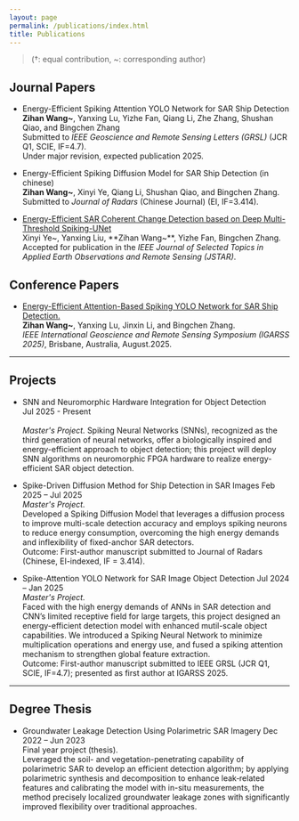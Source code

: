 ```yaml
---
layout: page
permalink: /publications/index.html
title: Publications
---
```


> (†: equal contribution, ~: corresponding author)

## Journal Papers

- Energy-Efficient Spiking Attention YOLO Network for SAR Ship Detection<br>**Zihan Wang~**, Yanxing Lu, Yizhe Fan, Qiang Li, Zhe Zhang, Shushan Qiao, and Bingchen Zhang<br>Submitted to *IEEE Geoscience and Remote Sensing Letters (GRSL)* (JCR Q1, SCIE, IF=4.7).<br>Under major revision, expected publication 2025.<br>

- Energy-Efficient Spiking Diffusion Model for SAR Ship Detection (in chinese)<br>**Zihan Wang~**, Xinyi Ye, Qiang Li, Shushan Qiao, and Bingchen Zhang.<br>Submitted to *Journal of Radars* (Chinese Journal) (EI, IF=3.414).<br>
  
- [Energy-Efficient SAR Coherent Change Detection based on Deep Multi-Threshold Spiking-UNet](https://doi.org/10.1109/JSTARS.2025.3583058)<br>Xinyi Ye~, Yanxing Liu, **Zihan Wang~**, Yizhe Fan, Bingchen Zhang.<br>Accepted for publication in the *IEEE Journal of Selected Topics in Applied Earth Observations and Remote Sensing (JSTAR)*.<br>


## Conference Papers

- [Energy-Efficient Attention-Based Spiking YOLO Network for SAR Ship Detection.](https://arxiv.org/abs/2502.08426)<br>**Zihan Wang~**, Yanxing Lu, Jinxin Li, and Bingchen Zhang.<br>*IEEE International Geoscience and Remote Sensing Symposium (IGARSS 2025)*, Brisbane, Australia, August.2025.<br>


---

## Projects

- SNN and Neuromorphic Hardware Integration for Object Detection  
Jul 2025 - Present                              
<br>*Master's Project.*
Spiking Neural Networks (SNNs), recognized as the third generation of neural networks, offer a biologically inspired and energy-efficient approach to object detection; this project will deploy SNN algorithms on neuromorphic FPGA hardware to realize energy-efficient SAR object detection.<br>


- Spike-Driven Diffusion Method for Ship Detection in SAR Images  Feb 2025 – Jul 2025                           <br>*Master's Project.*<br>
Developed a Spiking Diffusion Model that leverages a diffusion process to improve multi-scale detection accuracy and employs spiking neurons to reduce energy consumption, overcoming the high energy demands and inflexibility of fixed-anchor SAR detectors.<br>Outcome: First-author manuscript submitted to Journal of Radars (Chinese, EI-indexed, IF = 3.414).<br>

- Spike-Attention YOLO Network for SAR Image Object Detection  Jul 2024 – Jan 2025
<br>*Master's Project.*<br>
Faced with the high energy demands of ANNs in SAR detection and CNN’s limited receptive field for large targets, this project designed an energy-efficient detection model with enhanced mutil-scale object capabilities. We introduced a Spiking Neural Network to minimize multiplication operations and energy use, and fused a spiking attention mechanism to strengthen global feature extraction.<br>
Outcome: First-author manuscript submitted to IEEE GRSL (JCR Q1, SCIE, IF=4.7); presented as first author at IGARSS 2025.<br>

---

## Degree Thesis
- Groundwater Leakage Detection Using Polarimetric SAR Imagery Dec 2022 – Jun 2023<br>Final year project (thesis).<br>Leveraged the soil- and vegetation-penetrating capability of polarimetric SAR to develop an efficient detection algorithm; by applying polarimetric synthesis and decomposition to enhance leak‐related features and calibrating the model with in-situ measurements, the method precisely localized groundwater leakage zones with significantly improved flexibility over traditional approaches.



  <br>

<br>